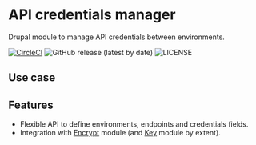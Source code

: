 # API credentials manager

Drupal module to manage API credentials between environments.

[![CircleCI](https://dl.circleci.com/status-badge/img/gh/AlexSkrypnyk/acm/tree/2%2Ex.svg?style=shield)](https://dl.circleci.com/status-badge/redirect/gh/AlexSkrypnyk/acm/tree/2%2Ex)
![GitHub release (latest by date)](https://img.shields.io/github/v/release/drevops/generated_content)
![LICENSE](https://img.shields.io/github/license/drevops/generated_content)


## Use case

## Features
- Flexible API to define environments, endpoints and credentials fields.
- Integration with [Encrypt](https://www.drupal.org/project/encrypt) module (and [Key](https://www.drupal.org/project/key) module by extent).
